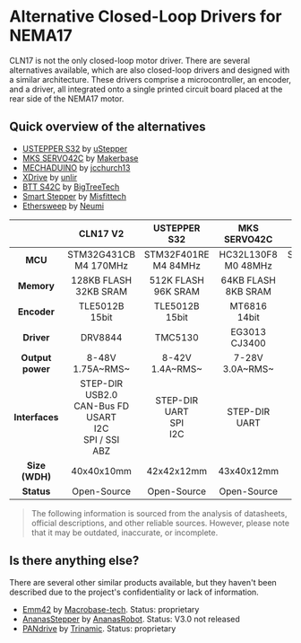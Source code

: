 # Alternative Closed-Loop Drivers for NEMA17

CLN17 is not the only closed-loop motor driver. There are several alternatives available, which are also closed-loop drivers and designed with a similar architecture. These drivers comprise a microcontroller, an encoder, and a driver, all integrated onto a single printed circuit board placed at the rear side of the NEMA17 motor.

## Quick overview of the alternatives

- [USTEPPER S32](https://github.com/uStepper/uStepperS) by [uStepper](https://github.com/uStepper)
- [MKS SERVO42C](https://github.com/makerbase-mks/MKS-SERVO42C) by [Makerbase](https://github.com/makerbase-mks)
- [MECHADUINO](https://github.com/jcchurch13/Mechaduino-Hardware) by [jcchurch13](https://github.com/jcchurch13)
- [XDrive](https://github.com/unlir/XDrive) by [unlir](https://github.com/unlir)
- [BTT S42C](https://biqu.equipment/products/bigtreetech-s42c-v1-0-42-stepper-motor-closed-loop-driver-board-with-oled-display) by [BigTreeTech](https://github.com/bigtreetech)
- [Smart Stepper](https://github.com/Misfittech/nano_stepper) by [Misfittech](https://github.com/Misfittech)
- [Ethersweep](https://github.com/Neumi/ethersweep) by [Neumi](https://github.com/Neumi)

|                  |                           CLN17 V2                           |           USTEPPER S32            |      MKS SERVO42C       |         BTT S42C          |             MECHADUINO              |            Smart Stepper             |                  XDrive                  |             Ethersweep              |
| :--------------: | :----------------------------------------------------------: | :-------------------------------: | :---------------------: | :-----------------------: | :---------------------------------: | :----------------------------------: | :--------------------------------------: | :---------------------------------: |
|     **MCU**      |                  STM32G431CB<br/>M4 170MHz                   |     STM32F401RE<br/>M4 84MHz      | HC32L130F8<br/>M0 48MHz | STM32G031G8<br/>M0+ 64MHz |      ATSAMD21G18<br/>M0+ 48MHz      |       STM32F103CB<br/>M3 72MHz       |         STM32F103CB<br/>M3 72MHz         |      STM32F103C8<br/>M3 72MHz       |
|    **Memory**    |                  128KB FLASH<br/> 32KB SRAM                  |      512K FLASH<br/>96K SRAM      | 64KB FLASH<br/>8KB SRAM |  64KB FLASH<br/>8KB SRAM  |      256KB FLASH<br/>32KB SRAM      |      256KB FLASH<br/>32KB SRAM       |        128KB FLASH<br/>20KB SRAM         |      64KB FLASH<br/>20KB SRAM       |
|   **Encoder**    |                      TLE5012B<br/>15bit                      |        TLE5012B<br/>15bit         |    MT6816<br/>14bit     |    TLE5012B<br/>15bit     |          AS5047D<br/>14bit          |          AS5047D<br/>14bit           |             MT6816<br/>14bit             |          AS5600<br/>12bit           |
|    **Driver**    |                           DRV8844                            |              TMC5130              |    EG3013<br/>CJ3400    |     EG3013<br/>A03400     |                A4954                |                A4954                 |                 TB67H450                 |               TMC2209               |
| **Output power** |                     8-48V<br/>1.75A~RMS~                     |        8-42V<br/>1.4A~RMS~        |   7-28V<br/>3.0A~RMS~   |   12-24V<br/>3.0A~RMS~    |         8-25V<br/>2.0A~RMS~         |         8-35V<br/>2.0A~RMS~          |           6-38V<br/>2.5A~RMS~            |         6-30V<br/>1.4A~RMS~         |
|  **Interfaces**  | STEP-DIR<br/>USB2.0<br/>CAN-Bus FD<br/>USART<br/>I2C<br/>SPI / SSI<br/>ABZ | STEP-DIR<br/>UART<br/>SPI<br/>I2C |    STEP-DIR<br/>UART    | STEP-DIR<br/>UART<br/>SPI | STEP-DIR<br/>USB2.0<br/>SPI<br/>I2C | STEP-DIR<br/>USB2.0<br/>UART<br/>I2C | STEP-DIR<br/>USB2.0 or CAN-Bus<br/>RS485 | USB2.0<br/>SPI<br/>I2C<br/>Ethernet |
|  **Size (WDH)**  |                          40x40x10mm                          |            42x42x12mm             |       43x40x12mm        |        40x40x12mm         |             42x42x16mm              |              42x42x16mm              |                40x40x12mm                |             40x40x25mm              |
|    **Status**    |                         Open-Source                          |            Open-Source            |       Open-Source       |        Proprietary        |             Open-Source             |             Open-Source              |               Open-Source                |             Open-Source             |

> The following information is sourced from the analysis of datasheets, official descriptions, and other reliable sources. However, please note that it may be outdated, inaccurate, or incomplete.

## Is there anything else?

There are several other similar products available, but they haven't been described due to the project's confidentiality or lack of information.

- [Emm42](https://github.com/Macrobase-tech/Emm42) by [Macrobase-tech](https://github.com/Macrobase-tech). Status: proprietary
- [AnanasStepper](https://github.com/AnanasRobot/AnanasStepper) by [AnanasRobot](https://github.com/AnanasRobot). Status: V3.0 not released
- [PANdrive](https://www.trinamic.com/products/pandrive-smart-motors/) by [Trinamic](https://www.trinamic.com/). Status: proprietary

